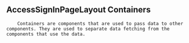 ## AccessSignInPageLayout Containers

        Containers are components that are used to pass data to other components. They are used to separate data fetching from the components that use the data.

